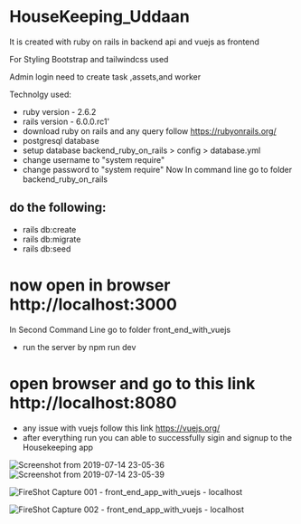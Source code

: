 # HouseKeeping_Uddaan
It is created with ruby on rails in backend api and vuejs as frontend

For Styling Bootstrap and tailwindcss used

Admin login need to create task ,assets,and worker

Technolgy used:
* ruby version - 2.6.2
* rails version - 6.0.0.rc1'
* download ruby on rails and any query follow https://rubyonrails.org/
* postgresql database
* setup database backend_ruby_on_rails > config > database.yml
* change username to "system require"
* change password to "system require"
Now
In command line go to folder backend_ruby_on_rails
## do the following:
* rails db:create
* rails db:migrate
* rails db:seed
# now open in browser http://localhost:3000

In Second Command Line go to folder front_end_with_vuejs
* run the server by npm run dev
# open browser and go to this link http://localhost:8080
* any issue with vuejs follow this link https://vuejs.org/
* after everything run you can able to successfully sigin and signup to the Housekeeping app

![Screenshot from 2019-07-14 23-05-36](https://user-images.githubusercontent.com/31169310/61187189-51d42280-a68c-11e9-91b5-739e46d57b07.png)
![Screenshot from 2019-07-14 23-05-39](https://user-images.githubusercontent.com/31169310/61187190-53054f80-a68c-11e9-8c8a-c4c0c663cc00.png)


![FireShot Capture 001 - front_end_app_with_vuejs - localhost](https://user-images.githubusercontent.com/31169310/61187175-1df8fd00-a68c-11e9-9410-05b9ed7a952a.png)

![FireShot Capture 002 - front_end_app_with_vuejs - localhost](https://user-images.githubusercontent.com/31169310/61187176-1fc2c080-a68c-11e9-9a01-0bdb0fdfc5ab.png)
